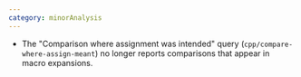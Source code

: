 ```yaml
---
category: minorAnalysis
---
```

* The "Comparison where assignment was intended" query (`cpp/compare-where-assign-meant`) no longer reports comparisons that appear in macro expansions.
